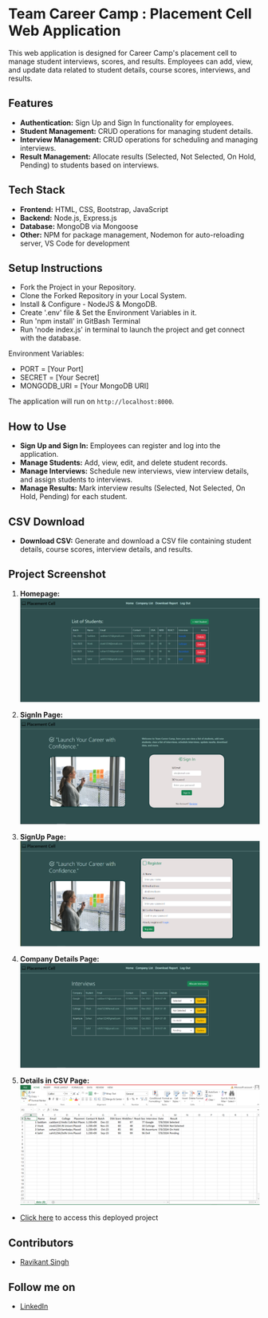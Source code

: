 # Team Career Camp : Placement Cell Web Application

This web application is designed for Career Camp's placement cell to manage student interviews, scores, and results. Employees can add, view, and update data related to student details, course scores, interviews, and results.

## Features

- **Authentication:** Sign Up and Sign In functionality for employees.
- **Student Management:** CRUD operations for managing student details.
- **Interview Management:** CRUD operations for scheduling and managing interviews.
- **Result Management:** Allocate results (Selected, Not Selected, On Hold, Pending) to students based on interviews.

## Tech Stack

- **Frontend:** HTML, CSS, Bootstrap, JavaScript
- **Backend:** Node.js, Express.js
- **Database:** MongoDB via Mongoose
- **Other:** NPM for package management, Nodemon for auto-reloading server, VS Code for development

## Setup Instructions

- Fork the Project in your Repository.
- Clone the Forked Repository in your Local System.
- Install & Configure - NodeJS & MongoDB.
- Create '.env' file & Set the Environment Variables in it.
- Run 'npm install' in GitBash Terminal
- Run 'node index.js' in terminal to launch the project and get connect with the database.

Environment Variables:

- PORT = [Your Port]
- SECRET = [Your Secret]
- MONGODB_URI = [Your MongoDB URI]

The application will run on `http://localhost:8000`.

## How to Use

- **Sign Up and Sign In:** Employees can register and log into the application.
- **Manage Students:** Add, view, edit, and delete student records.
- **Manage Interviews:** Schedule new interviews, view interview details, and assign students to interviews.
- **Manage Results:** Mark interview results (Selected, Not Selected, On Hold, Pending) for each student.

## CSV Download

- **Download CSV:** Generate and download a CSV file containing student details, course scores, interview details, and results.

## Project Screenshot

1. **Homepage:**
   ![Homepage](public/images/HomePage.PNG)

2. **SignIn Page:**
   ![SignIn Page](public/images/SignInPage.PNG)
   
3. **SignUp Page:**
   ![SignUp Page](public/images/SignUpPage.PNG)
   
4. **Company Details Page:**
   ![Company Details Page](public/images/CompanyListPage.PNG)

5. **Details in CSV Page:**
   ![Details in CSV Page](public/images/DetailsInCSV.PNG)

- [Click here](https://placement-cell-application-djcl.onrender.com/) to access this deployed project

## Contributors

- [Ravikant Singh](https://github.com/ravikantsingh12)

## Follow me on

- [LinkedIn](https://www.linkedin.com/in/ravikant-singh-327a98241)

